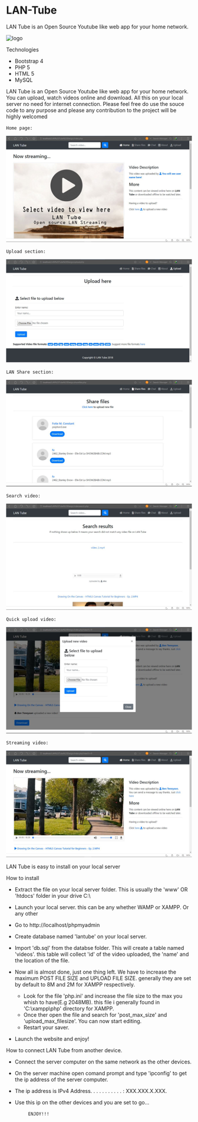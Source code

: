 # LAN-Tube
LAN Tube is an Open Source Youtube like web app for your home network. 

![logo](https://user-images.githubusercontent.com/42372656/46865186-7a38a300-ce14-11e8-882a-1a6b790fd434.png)


Technologies

- Bootstrap 4
- PHP 5
- HTML 5
- MySQL

LAN Tube is an Open Source Youtube like web app for your home network. You can upload, watch videos online and download. All this on your local server no need for internet connection.
Please feel free do use the souce code to any purpose and please any contribution to the project will be highly welcomed


	Home page:

![ScreenShot](https://github.com/FotieMConstant/LAN-Tube/blob/master/screenshots/home.JPG)
 
	Upload section:

![ScreenShot](https://github.com/FotieMConstant/LAN-Tube/blob/master/screenshots/upload%20video.JPG)

	LAN Share section:
![ScreenShot](https://github.com/FotieMConstant/LAN-Tube/blob/master/screenshots/share%20files.JPG)


	Search video:
![ScreenShot](https://github.com/FotieMConstant/LAN-Tube/blob/master/screenshots/searchvideo.JPG)

	Quick upload video:
![ScreenShot](https://github.com/FotieMConstant/LAN-Tube/blob/master/screenshots/direct%20upload.JPG)

	Streaming video:
![ScreenShot](https://github.com/FotieMConstant/LAN-Tube/blob/master/screenshots/viewing%20video.JPG)

LAN Tube is easy to install on your local server

How to install
- Extract the file on your local server folder. This is usually the 'www' OR 'htdocs' folder in your drive C:\
- Launch your local server. this can be any whether WAMP or XAMPP. Or any other
- Go to http://localhost/phpmyadmin
- Create database named 'lantube' on your local server.
- Import 'db.sql' from the databse folder.
	This will create a table named 'videos'. this table will collect 'id' of the video uploaded, the 'name' and the location of the file.
- Now all is almost done, just one thing left. We have to increase the maximum POST FILE SIZE and UPLOAD FILE SIZE. generally they are set by default to 8M and 2M for XAMPP respectively.
	
	- Look for the file 'php.ini' and increase the file size to the max you whish to have(E.g 2048MB). this file i generally found in 'C:\xampp\php' directory for XAMPP.
	- Once ther open the file and search for 'post_max_size' and 'upload_max_filesize'. You can now start editing.
	- Restart your saver.
- Launch the website and enjoy!





How to connect LAN Tube from another device.

- Connect the server computer on the same network as the other devices.
- On the server machine open comand prompt and type 'ipconfig' to get the ip address of the server computer.
- The ip address is IPv4 Address. . . . . . . . . . . : XXX.XXX.X.XXX.
- Use this ip on the other devices and you are set to go...

           ENJOY!!!
